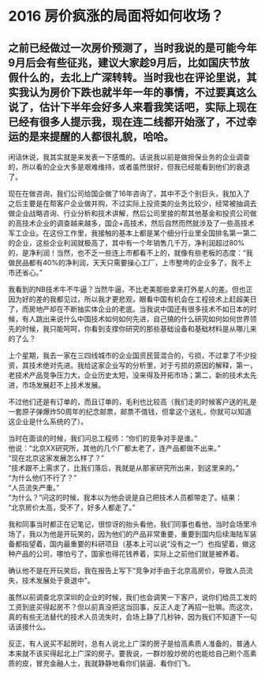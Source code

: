 # 2016 房价疯涨的局面将如何收场？

之前已经做过一次房价预测了，当时我说的是可能今年9月后会有些征兆，建议大家趁9月后，比如国庆节放假什么的，去北上广深转转。当时我也在评论里说，其实我认为房价下跌也就半年一年的事情，不过要真这么说了，估计下半年会好多人来看我笑话吧，实际上现在已经有很多人提示我，现在连二线都开始涨了，不过幸运的是来提醒的人都很礼貌，哈哈。  
---------------------------------------------------------------------------------------------------------------------------  
闲话休说，我其实就是来发表一下感慨的。话说我以前是做担保业务的企业调查的，所以看的企业大多是艰难维持，或者虽然很好，但我已经能看到他们的衰退了。  

现在在做咨询，我们公司给国企做了16年咨询了，其中不乏个别巨头，我加入了之后主要是在帮客户企业做并购，不过实际上投资类的业务比较少，经常被抽调去做企业战略咨询、行业分析和技术讲解，然后公司里接的帮其他基金和投资公司做的高技术企业的调查越来越多，国企+高技术，然后自然而然就涉及了一些高技术军工企业。在这份工作里，我接触的基本上都是某个细分行业里全国排名第一第二的企业，这些企业利润就极高了，其中有一个年销售几千万，净利润超过80%的，是净利润！当然，也不乏一些连上市都看不上的，就像有些老板的态度：“我做民品都有40%的净利润，天天只需要操心工厂，上市整垮的企业多了，我不上市还省心。”  

我看到的NB技术牛不牛逼？当然牛逼，不比老美那些拿来打外星人的差。但也正因为好的差的我都见过，所以我才更悲观，眼看中国有机会在工程技术上赶超美日了，而房地产却在不断抽实体企业的老底。当我说中国还有很多技术不如日本的时候，有人跳出来说什么中国技术如何如何先进，自己搞的什么研究如何如何世界领先的时候，我只能呵呵，你看到支撑你研究的那些基础设备和基础材料是从哪儿来的了么？  

上个星期，我去一家在三四线城市的企业国资民营混合的，亏损，不过拿了不少投资，其技术绝对先进。我给这家企业写的分析里，对于亏损的原因的解释，第一，老技术产品竞争压力大，企业历史太短，没来得及开拓市场；第二，新的技术太先进，市场发展赶不上技术发展。  

不过他们还是有订单的，而且订单的，毛利也比较高（我们走的时候客户送的礼是一套原子弹爆炸50周年的纪念邮票，邮票不值钱，但拿这个送礼，你就可以知道这企业是什么系统的了）。  

当时在面谈的时候，我们问总工程师：“你们的竞争对手是谁。”  
他说：“北京XX研究所，其他的几个厂都太老了，连产品都做不出来。”  
“现在北京这家发展怎么样了？”  
“技术跟不上需求了，比我们落后，我就是从那家研究所出来，到这里来的。”  
“为什么他们不行了？”  
“人员流失严重。”  
“为什么？”问这的时候，我本以为他会说是自己把技术人员都带走了。结果：  
“北京房价太高，受不了，好多人都走了。”  

我和同事当时都正在记笔记，很惊讶的抬头看他，我们同事也看他，当时会场里冷场了，我以为他是开玩笑的，因为他们的产品非常重要，重要到国内后续海陆军装备都指望着，国内最重要的科研项目（基本上可以说“没有之一”）也指望着，做这种产品的公司，哪怕亏了，国家也得花钱养着，实际上之前他们就是被养着。  

确认他不是在开玩笑后，我在报告上写下“竞争对手由于北京高房价，导致人员流失，技术发展处于衰退中”。  

虽然以前调查北京深圳的企业的时候，我们也会调笑一下客户，说你们给员工发的工资到底买得起房不？但以前真没把这当回事，反正人走了再招一批嘛。而这次，真的有些无法替代的技术人员流失时，会场上静了几秒钟，因为我们不知道下一句话该接什么。  

反正，有人说买不起房时，总有人说北上广深的房子是给高素质人准备的，普通人本来就不该买得起北上广深的房子。要我说，一群炒股炒房的也能给自己刷个高素质的皮，冒充金融人士，我就静静地看你们装逼、看你们飞。